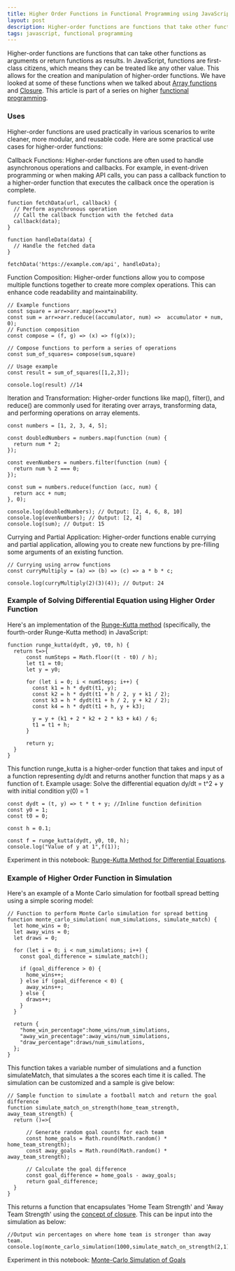 ```yaml
---
title: Higher Order Functions in Functional Programming using JavaScript
layout: post
description: Higher-order functions are functions that take other functions as arguments or return them as values. They are an essential part of functional programming, and JavaScript has many built-in higher-order functions, such as forEach, map, filter, reduce.
tags: javascript, functional programming
---
```


Higher-order functions are functions that can take other functions as arguments or return functions as results. In JavaScript, functions are first-class citizens, which means they can be treated like any other value. This allows for the creation and manipulation of higher-order functions. We have looked at some of these functions when we talked about [Array functions](/2023/05/23/Array-Function-in-JavaScript.html) and [Closure](/2023/05/23/Closure-in-JavaScript-for-Function-Programming.html). This article is part of a series on higher [functional programming](/2023/03/13/JavaScript-for-Functional-Programming.html). 

### Uses

Higher-order functions are used practically in various scenarios to write cleaner, more modular, and reusable code. Here are some practical use cases for higher-order functions:

Callback Functions: Higher-order functions are often used to handle asynchronous operations and callbacks. For example, in event-driven programming or when making API calls, you can pass a callback function to a higher-order function that executes the callback once the operation is complete.

	function fetchData(url, callback) {
	  // Perform asynchronous operation
	  // Call the callback function with the fetched data
	  callback(data);
	}
	
	function handleData(data) {
	  // Handle the fetched data
	}
	
	fetchData('https://example.com/api', handleData);


Function Composition: Higher-order functions allow you to compose multiple functions together to create more complex operations. This can enhance code readability and maintainability.

	// Example functions
	const square = arr=>arr.map(x=>x*x)
	const sum = arr=>arr.reduce((accumulator, num) =>  accumulator + num, 0);
	// Function composition
	const compose = (f, g) => (x) => f(g(x));
	
	// Compose functions to perform a series of operations
	const sum_of_squares= compose(sum,square)
	
	// Usage example
	const result = sum_of_squares([1,2,3]); 
	
	console.log(result) //14

Iteration and Transformation: Higher-order functions like map(), filter(), and reduce() are commonly used for iterating over arrays, transforming data, and performing operations on array elements.

	const numbers = [1, 2, 3, 4, 5];
	
	const doubledNumbers = numbers.map(function (num) {
	  return num * 2;
	});
	
	const evenNumbers = numbers.filter(function (num) {
	  return num % 2 === 0;
	});
	
	const sum = numbers.reduce(function (acc, num) {
	  return acc + num;
	}, 0);
	
	console.log(doubledNumbers); // Output: [2, 4, 6, 8, 10]
	console.log(evenNumbers); // Output: [2, 4]
	console.log(sum); // Output: 15

Currying and Partial Application: Higher-order functions enable currying and partial application, allowing you to create new functions by pre-filling some arguments of an existing function.

	// Currying using arrow functions 
	const curryMultiply = (a) => (b) => (c) => a * b * c;
	
	console.log(curryMultiply(2)(3)(4)); // Output: 24

### Example of Solving Differential Equation using Higher Order Function

Here's an implementation of the [Runge-Kutta method](https://en.wikipedia.org/wiki/Runge%E2%80%93Kutta_methods) (specifically, the fourth-order Runge-Kutta method) in JavaScript:

	function runge_kutta(dydt, y0, t0, h) {
	  return t=>{
		  const numSteps = Math.floor((t - t0) / h);
		  let t1 = t0;
		  let y = y0;
		
		  for (let i = 0; i < numSteps; i++) {
		    const k1 = h * dydt(t1, y);
		    const k2 = h * dydt(t1 + h / 2, y + k1 / 2);
		    const k3 = h * dydt(t1 + h / 2, y + k2 / 2);
		    const k4 = h * dydt(t1 + h, y + k3);
		
		    y = y + (k1 + 2 * k2 + 2 * k3 + k4) / 6;
		    t1 = t1 + h;
		  }
		
		  return y;
	  }
	}
	
This function runge_kutta is a higher-order function that takes and input of a function representing dy/dt and returns another function that maps y as a function of t. Example usage: Solve the differential equation dy/dt = t^2 + y with initial condition y(0) = 1

	const dydt = (t, y) => t * t + y; //Inline function definition
	const y0 = 1;
	const t0 = 0;
	
	const h = 0.1;
	
	const f = runge_kutta(dydt, y0, t0, h);
	console.log("Value of y at 1",f(1));

Experiment in this notebook: [Runge-Kutta Method for Differential Equations](/jsnb/#./examples/Runge-Kutta-for-Differential-Equations.jsnb).

### Example of Higher Order Function in Simulation

Here's an example of a Monte Carlo simulation for football spread betting using a simple scoring model:

	// Function to perform Monte Carlo simulation for spread betting
	function monte_carlo_simulation( num_simulations, simulate_match) {
	  let home_wins = 0;
	  let away_wins = 0;
	  let draws = 0;
	
	  for (let i = 0; i < num_simulations; i++) {
	    const goal_difference = simulate_match();
	
	    if (goal_difference > 0) {
	      home_wins++;
	    } else if (goal_difference < 0) {
	      away_wins++;
	    } else {
	      draws++;
	    }
	  }
	
	  return {
	    "home_win_percentage":home_wins/num_simulations,
	    "away_win_precentage":away_wins/num_simulations,
	    "draw_percentage":draws/num_simulations,
	  };
	}

This function takes a variable number of simulations and a function simulateMatch, that simulates a the scores each time it is called. The simulation can be customized and a sample is give below:

	// Sample function to simulate a football match and return the goal difference
	function simulate_match_on_strength(home_team_strength, away_team_strength) {
	  return ()=>{
			
		  // Generate random goal counts for each team
		  const home_goals = Math.round(Math.random() * home_team_strength);
		  const away_goals = Math.round(Math.random() * away_team_strength);
		
		  // Calculate the goal difference
		  const goal_difference = home_goals - away_goals;
		  return goal_difference;
	  }
	}

This returns a function that encapsulates 'Home Team Strength' and 'Away Team Strength' using the [concept of closure](/2023/05/23/Closure-in-JavaScript-for-Function-Programming.html). This can be input into the simulation as below:

	//Output win percentages on where home team is stronger than away team.
	console.log(monte_carlo_simulation(1000,simulate_match_on_strength(2,1)))

Experiment in this notebook: [Monte-Carlo Simulation of Goals](/jsnb/#./examples/Monet-Carlo-Simulation-of-Goals.jsnb)

